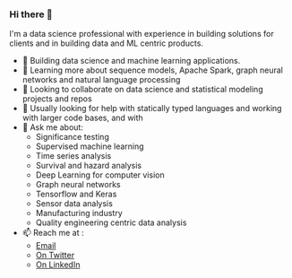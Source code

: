 ### Hi there 👋

I'm a data science professional with experience in building solutions for clients and in building data and ML centric products.

* 🔭 Building data science and machine learning applications.
* 🌱 Learning more about sequence models, Apache Spark, graph neural networks and natural language processing
* 👯 Looking to collaborate on data science and statistical modeling projects and repos 
* 🤔 Usually looking for help with statically typed languages and working with larger code bases, and with 
* 💬 Ask me about: 
  - Significance testing
  - Supervised machine learning
  - Time series analysis
  - Survival and hazard analysis
  - Deep Learning for computer vision
  - Graph neural networks
  - Tensorflow and Keras
  - Sensor data analysis
  - Manufacturing industry
  - Quality engineering centric data analysis
* 📫 Reach me at :
  - [Email](mailto:rexplorations@gmail.com)
  - [On Twitter](https://twitter.com/aiexplorations)
  - [On LinkedIn](https://linkedin.com/in/rajeshrs)



<!--
**aiexplorations/aiexplorations** is a ✨ _special_ ✨ repository because its `README.md` (this file) appears on your GitHub profile.

Here are some ideas to get you started:

- 🔭 I’m currently working on ...
- 🌱 I’m currently learning ...
- 👯 I’m looking to collaborate on ...
- 🤔 I’m looking for help with ...
- 💬 Ask me about ...
- 📫 How to reach me: ...
- 😄 Pronouns: ...
- ⚡ Fun fact: ...
-->
